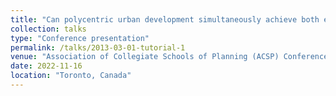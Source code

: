 ```yaml
---
title: "Can polycentric urban development simultaneously achieve both economic growth and regional equity? A multi scale analysis of German regions"
collection: talks
type: "Conference presentation"
permalink: /talks/2013-03-01-tutorial-1
venue: "Association of Collegiate Schools of Planning (ACSP) Conference"
date: 2022-11-16
location: "Toronto, Canada"
---
```

